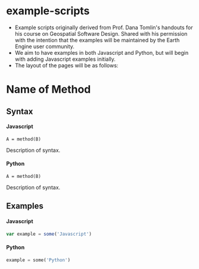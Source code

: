 # example-scripts
- Example scripts originally derived from Prof. Dana Tomlin's handouts for his course on Geospatial Software Design. 
Shared with his permission with the intention that the examples will be maintained by the Earth Engine user community. 
- We aim to have examples in both Javascript and Python, but will begin with adding Javascript examples initially.
- The layout of the pages will be as follows:  

# Name of Method

## Syntax

#### Javascript
```
A = method(B)
```

Description of syntax.

#### Python
```
A = method(B)
```

Description of syntax.

## Examples

#### Javascript
```javascript
var example = some('Javascript')
```

#### Python
```python
example = some('Python')
```
